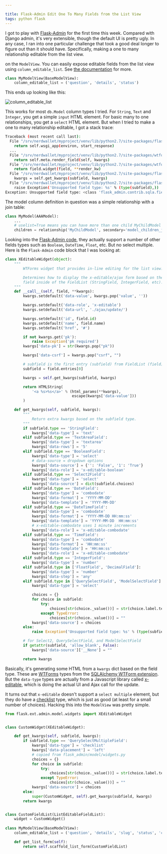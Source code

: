 ```yaml
---

title: Flask-Admin Edit One To Many Fields from the List View
tags: python flask
---
```


I got to play with [Flask-Admin](https://flask-admin.readthedocs.org/en/latest/) for the first time
this week. Compared with Django admin, it's very extensible, though the default UI is pretty ugly.
In any case, I ran into one particular challenge that took a good deal longer to figure out than
it should have. Specifically, making a one to many relationship editable from the list view.

on the `ModelView`. 
You can easily expose editable fields from the list view using `column_editable_list`. See
[the documentation](https://flask-admin.readthedocs.org/en/latest/api/mod_model/#flask_admin.model.BaseModelView.column_editable_list)
for more.

```python
class MyModelView(BaseModelView):
    column_editable_list = ('question', 'details', 'status')
```    

This ends up looking like this:

![column_editable_list](/blog/images/column_editable_list.png)

This works for most `db.Model` column types I tried. For `String`, `Text` and `Integer`, you get a 
simple `input` HTML element. For basic many to one relationships, you get a `select` HTML element.
But when I tried to make a one to many relationship editable, I got a stack trace:

```bash
Traceback (most recent call last):
  File "/srv/nerdwallet/myproject/venv/lib/python2.7/site-packages/flask/app.py", line 1836, in __call__
    return self.wsgi_app(environ, start_response)
  ...
  File "/srv/nerdwallet/myproject/venv/lib/python2.7/site-packages/wtforms/fields/core.py", line 149, in __call__
    return self.meta.render_field(self, kwargs)
  File "/srv/nerdwallet/myproject/venv/lib/python2.7/site-packages/wtforms/meta.py", line 53, in render_field
    return field.widget(field, **render_kw)
  File "/srv/nerdwallet/myproject/venv/lib/python2.7/site-packages/flask_admin/model/widgets.py", line 93, in __call__
    kwargs = self.get_kwargs(subfield, kwargs)
  File "/srv/nerdwallet/myproject/venv/lib/python2.7/site-packages/flask_admin/model/widgets.py", line 148, in get_kwargs
    raise Exception('Unsupported field type: %s' % (type(subfield),))
Exception: Unsupported field type: <class 'flask_admin.contrib.sqla.fields.QuerySelectMultipleField'>
```

The model column definition in question was a simple relationship with a join table:

```python
class MyModel(AAAModel):
    ...
    # uselist=True means you can have more than one child MyChildModel per MyModel
    children = relationship('MyChildModel', secondary='model_children_join', uselist=True)
```

Looking into the [Flask-Admin code](https://github.com/flask-admin/flask-admin/blob/master/flask_admin/model/widgets.py#L100), 
they actually support a number of other fields types such as `Boolean`, `DateTime`, `Float`, etc. But
no select multiple. Here is the `Flask-Admin` code block that I was looking at:

```python
class XEditableWidget(object):
    """
        WTForms widget that provides in-line editing for the list view.

        Determines how to display the x-editable/ajax form based on the
        field inside of the FieldList (StringField, IntegerField, etc).
    """
    def __call__(self, field, **kwargs):
        kwargs.setdefault('data-value', kwargs.pop('value', ''))

        kwargs.setdefault('data-role', 'x-editable')
        kwargs.setdefault('data-url', './ajax/update/')

        kwargs.setdefault('id', field.id)
        kwargs.setdefault('name', field.name)
        kwargs.setdefault('href', '#')

        if not kwargs.get('pk'):
            raise Exception('pk required')
        kwargs['data-pk'] = str(kwargs.pop("pk"))

        kwargs['data-csrf'] = kwargs.pop("csrf", "")

        # subfield is the first entry (subfield) from FieldList (field)
        subfield = field.entries[0]

        kwargs = self.get_kwargs(subfield, kwargs)

        return HTMLString(
            '<a %s>%s</a>' % (html_params(**kwargs),
                              escape(kwargs['data-value']))
        )

    def get_kwargs(self, subfield, kwargs):
        """
            Return extra kwargs based on the subfield type.
        """
        if subfield.type == 'StringField':
            kwargs['data-type'] = 'text'
        elif subfield.type == 'TextAreaField':
            kwargs['data-type'] = 'textarea'
            kwargs['data-rows'] = '5'
        elif subfield.type == 'BooleanField':
            kwargs['data-type'] = 'select'
            # data-source = dropdown options
            kwargs['data-source'] = {'': 'False', '1': 'True'}
            kwargs['data-role'] = 'x-editable-boolean'
        elif subfield.type == 'Select2Field':
            kwargs['data-type'] = 'select'
            kwargs['data-source'] = dict(subfield.choices)
        elif subfield.type == 'DateField':
            kwargs['data-type'] = 'combodate'
            kwargs['data-format'] = 'YYYY-MM-DD'
            kwargs['data-template'] = 'YYYY-MM-DD'
        elif subfield.type == 'DateTimeField':
            kwargs['data-type'] = 'combodate'
            kwargs['data-format'] = 'YYYY-MM-DD HH:mm:ss'
            kwargs['data-template'] = 'YYYY-MM-DD  HH:mm:ss'
            # x-editable-combodate uses 1 minute increments
            kwargs['data-role'] = 'x-editable-combodate'
        elif subfield.type == 'TimeField':
            kwargs['data-type'] = 'combodate'
            kwargs['data-format'] = 'HH:mm:ss'
            kwargs['data-template'] = 'HH:mm:ss'
            kwargs['data-role'] = 'x-editable-combodate'
        elif subfield.type == 'IntegerField':
            kwargs['data-type'] = 'number'
        elif subfield.type in ['FloatField', 'DecimalField']:
            kwargs['data-type'] = 'number'
            kwargs['data-step'] = 'any'
        elif subfield.type in ['QuerySelectField', 'ModelSelectField']:
            kwargs['data-type'] = 'select'

            choices = {}
            for choice in subfield:
                try:
                    choices[str(choice._value())] = str(choice.label.text)
                except TypeError:
                    choices[str(choice._value())] = ""
            kwargs['data-source'] = choices
        else:
            raise Exception('Unsupported field type: %s' % (type(subfield),))

        # for Select2, QuerySelectField, and ModelSelectField
        if getattr(subfield, 'allow_blank', False):
            kwargs['data-source']['__None'] = ""

        return kwargs
```

Basically, it's generating some HTML from a `kwargs` dict based on the field type. These are 
[WTForms](https://wtforms.readthedocs.org/en/latest/) types from the 
[SQLAlchemy WTForm extension](https://wtforms.readthedocs.org/en/latest/ext.html?highlight=queryselectfield#module-wtforms.ext.sqlalchemy). 
But the `data-type` types are actually from a Javascript library called [x-editable](https://vitalets.github.io/x-editable/docs.html), which is
doing the actual UI and Ajax call for the update. 

It turns out that `x-editable` doesn't support a `select multiple` element, but they do have a [checklist](https://vitalets.github.io/x-editable/docs.html#checklist)
type, which is just as good (at least for a small number of choices). Hacking this into the 
`ModelView` was pretty simple.

```python
from flask.ext.admin.model.widgets import XEditableWidget


class CustomWidget(XEditableWidget):

    def get_kwargs(self, subfield, kwargs):
        if subfield.type == 'QuerySelectMultipleField':
            kwargs['data-type'] = 'checklist'
            kwargs['data-placement'] = 'left'
            # copied from flask_admin/model/widgets.py
            choices = {}
            for choice in subfield:
                try:
                    choices[str(choice._value())] = str(choice.label.text)
                except TypeError:
                    choices[str(choice._value())] = ""
            kwargs['data-source'] = choices
        else:
            super(CustomWidget, self).get_kwargs(subfield, kwargs)
        return kwargs


class CustomFieldList(ListEditableFieldList):
    widget = CustomWidget()
    
class MyModelView(BaseModelView):
    column_editable_list = ('question', 'details', 'slug', 'status', 'children')

    def get_list_form(self):
        return self.scaffold_list_form(CustomFieldList)
```

